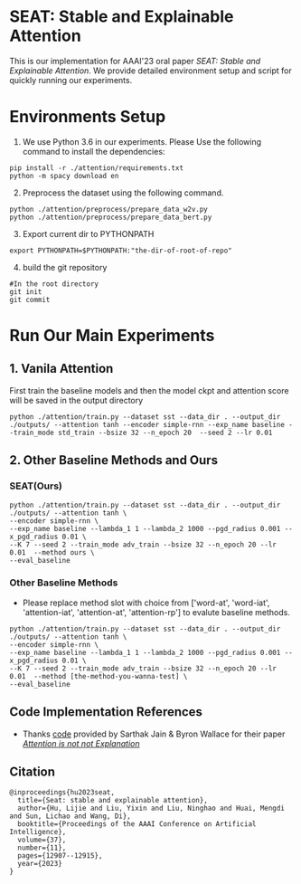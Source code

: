 # SEAT: Stable and Explainable Attention
This is our implementation for AAAI'23 oral paper *SEAT: Stable and Explainable Attention*. We provide detailed environment setup and script for quickly running our experiments.


# Environments Setup
1. We use Python 3.6 in our experiments. Please Use the following command to install the dependencies:
```shell
pip install -r ./attention/requirements.txt
python -m spacy download en
```

2. Preprocess the dataset using the following command.
```shell
python ./attention/preprocess/prepare_data_w2v.py
python ./attention/preprocess/prepare_data_bert.py
```

3. Export current dir to PYTHONPATH
```shell
export PYTHONPATH=$PYTHONPATH:"the-dir-of-root-of-repo"
```

4. build the git repository
```shell
#In the root directory
git init
git commit
```

# Run Our Main Experiments
## 1. Vanila Attention
First train the baseline models and then the model ckpt and attention score will be saved in the output directory
```shell
python ./attention/train.py --dataset sst --data_dir . --output_dir ./outputs/ --attention tanh --encoder simple-rnn --exp_name baseline --train_mode std_train --bsize 32 --n_epoch 20  --seed 2 --lr 0.01
```

## 2. Other Baseline Methods and Ours

### SEAT(Ours)
```shell
python ./attention/train.py --dataset sst --data_dir . --output_dir ./outputs/ --attention tanh \
--encoder simple-rnn \
--exp_name baseline --lambda_1 1 --lambda_2 1000 --pgd_radius 0.001 --x_pgd_radius 0.01 \
--K 7 --seed 2 --train_mode adv_train --bsize 32 --n_epoch 20 --lr 0.01  --method ours \
--eval_baseline
```

### Other Baseline Methods
- Please replace method slot with choice from ['word-at', 'word-iat', 'attention-iat', 'attention-at', 'attention-rp'] to evalute baseline methods.

```shell
python ./attention/train.py --dataset sst --data_dir . --output_dir ./outputs/ --attention tanh \
--encoder simple-rnn \
--exp_name baseline --lambda_1 1 --lambda_2 1000 --pgd_radius 0.001 --x_pgd_radius 0.01 \
--K 7 --seed 2 --train_mode adv_train --bsize 32 --n_epoch 20 --lr 0.01  --method [the-method-you-wanna-test] \
--eval_baseline
```

## Code Implementation References
- Thanks [code](https://github.com/sarahwie/attention) provided by Sarthak Jain & Byron Wallace for their paper *[Attention is not not Explanation](https://arxiv.org/abs/1908.04626)*

## Citation

```
@inproceedings{hu2023seat,
  title={Seat: stable and explainable attention},
  author={Hu, Lijie and Liu, Yixin and Liu, Ninghao and Huai, Mengdi and Sun, Lichao and Wang, Di},
  booktitle={Proceedings of the AAAI Conference on Artificial Intelligence},
  volume={37},
  number={11},
  pages={12907--12915},
  year={2023}
}
```
